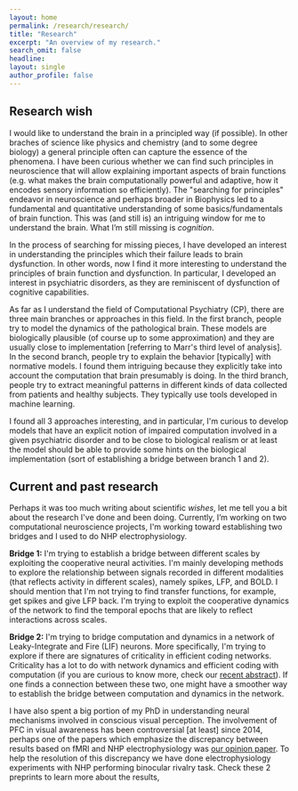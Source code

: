 ```yaml
---
layout: home
permalink: /research/research/
title: "Research"
excerpt: "An overview of my research."
search_omit: false
headline: 
layout: single
author_profile: false
---
```


## Research wish

I would like to understand the brain in a principled way (if possible). In other braches of science like physics and chemistry (and to some degree biology) a general principle often can capture the essence of the phenomena. I have been curious whether we can find such principles in neuroscience that will allow explaining important aspects of brain functions (e.g. what makes the brain computationally powerful and adaptive, how it encodes sensory information so efficiently). The "searching for principles" endeavor in neuroscience and perhaps broader in Biophysics led to a fundamental and quantitative understanding of some basics/fundamentals of brain function. This was (and still is) an intriguing window for me to understand the brain. What I’m still missing is *cognition*. 

In the process of searching for missing pieces, l have developed an interest in understanding the principles which their failure leads to brain dysfunction. In other words, now I find it more interesting to understand the principles of brain function and dysfunction. In particular, I developed an interest in psychiatric disorders, as they are reminiscent of dysfunction of cognitive capabilities.

As far as I understand the field of Computational Psychiatry (CP), there are three main branches or approaches in this field. In the first branch, people try to model the dynamics of the pathological brain. These models are biologically plausible (of course up to some approximation) and they are usually close to implementation [referring to Marr's third level of analysis]. In the second branch, people try to explain the behavior [typically] with normative models. I found them intriguing because they explicitly take into account the computation that brain presumably is doing. In the third branch, people try to extract meaningful patterns in different kinds of data collected from patients and healthy subjects. They typically use tools developed in machine learning.

I found all 3 approaches interesting, and in particular, I'm curious to develop models that have an explicit notion of impaired computation involved in a given psychiatric disorder and to be close to biological realism or at least the model should be able to provide some hints on the biological implementation (sort of establishing a bridge between branch 1 and 2).

## Current and past research

Perhaps it was too much writing about scientific *wishes*, let me tell you a bit about the research I've done and been doing. Currently, I’m working on two computational neuroscience projects, I'm working toward establishing two bridges and I used to do NHP electrophysiology. 

**Bridge 1:** I'm trying to establish a bridge between different scales by exploiting the cooperative neural activities. I'm mainly developing methods to explore the relationship between signals recorded in different modalities (that reflects activity in different scales), namely spikes, LFP, and BOLD. I should mention that I'm not trying to find transfer functions, for example, get spikes and give LFP back. I'm trying to exploit the cooperative dynamics of the network to find the temporal epochs that are likely to reflect interactions across scales.

**Bridge 2:** I'm trying to bridge computation and dynamics in a network of Leaky-Integrate and Fire (LIF) neurons. More specifically, I'm trying to explore if there are signatures of criticality in efficient coding networks. Criticality has a lot to do with network dynamics and efficient coding with computation (if you are curious to know more, check our [recent abstract](http://cosyne.org/cosyne20/Cosyne2020_program_book.pdf)). If one finds a connection between these two, one might have a smoother way to establish the bridge between computation and dynamics in the network.

I have also spent a big portion of my PhD in understanding neural mechanisms involved in conscious visual perception. The involvement of PFC in visual awareness has been controversial [at least] since 2014, perhaps one of the papers which emphasize the discrepancy between results based on fMRI and NHP electrophysiology was 
[our opinion paper](https://www.frontiersin.org/articles/10.3389/fpsyg.2014.01063/full). 
To help the resolution of this discrepancy we have done electrophysiology experiments with NHP performing binocular rivalry task. Check these 2 preprints to learn more about the results,


